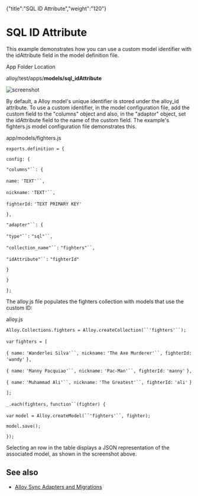 {"title":"SQL ID Attribute","weight":"120"} 

# SQL ID Attribute

This example demonstrates how you can use a custom model identifier with the idAttribute field in the model definition file.

App Folder Location

alloy/test/apps/**models/sql\_idAttribute**

![screenshot](/Images/appc/download/attachments/41845723/screenshot.png)

By default, a Alloy model's unique identifier is stored under the alloy\_id attribute. To use a custom identifier, in the model configuration file, add the custom field to the "columns" object and also, in the "adaptor" object, set the idAttribute field to the name of the custom field. The example's fighters.js model configuration file demonstrates this.

app/models/fighters.js

`exports.definition = {`

`config: {`

`"columns"``: {`

`name:` `'TEXT'``,`

`nickname:` `'TEXT'``,`

`fighterId:` `'TEXT PRIMARY KEY'`

`},`

`"adapter"``: {`

`"type"``:` `"sql"``,`

`"collection_name"``:` `"fighters"``,`

`"idAttribute"``:` `"fighterId"`

`}`

`}`

`};`

The alloy.js file populates the fighters collection with models that use the custom ID:

alloy.js

`Alloy.Collections.fighters = Alloy.createCollection(``'fighters'``);`

`var` `fighters = [`

`{ name:` `'Wanderlei Silva'``, nickname:` `'The Axe Murderer'``, fighterId:` `'wandy'` `},`

`{ name:` `'Manny Pacquiao'``, nickname:` `'Pac-Man'``, fighterId:` `'manny'` `},`

`{ name:` `'Muhammad Ali'``, nickname:` `'The Greatest'``, fighterId:` `'ali'` `}`

`];`

`_.each(fighters,` `function``(fighter) {`

`var` `model = Alloy.createModel(``'fighters'``, fighter);`

`model.save();`

`});`

Selecting an row in the table displays a JSON representation of the associated model, as shown in the screenshot above.

## See also

*   [Alloy Sync Adapters and Migrations](/docs/appc/Alloy_Framework/Alloy_Guide/Alloy_Models/Alloy_Sync_Adapters_and_Migrations/)